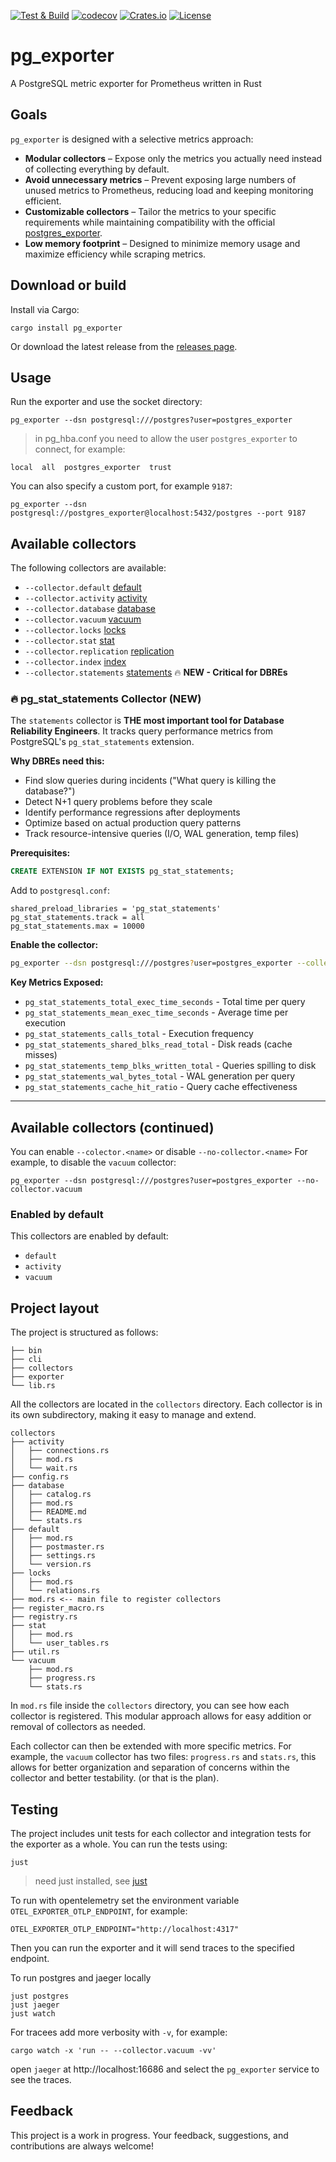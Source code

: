 [![Test & Build](https://github.com/nbari/pg_exporter/actions/workflows/build.yml/badge.svg)](https://github.com/nbari/pg_exporter/actions/workflows/build.yml)
[![codecov](https://codecov.io/gh/nbari/pg_exporter/graph/badge.svg?token=LR19CK9679)](https://codecov.io/gh/nbari/pg_exporter)
[![Crates.io](https://img.shields.io/crates/v/pg_exporter.svg)](https://crates.io/crates/pg_exporter)
[![License](https://img.shields.io/crates/l/pg_exporter.svg)](LICENSE)


# pg_exporter

A PostgreSQL metric exporter for Prometheus written in Rust

## Goals

`pg_exporter` is designed with a selective metrics approach:

* **Modular collectors** – Expose only the metrics you actually need instead of collecting everything by default.
* **Avoid unnecessary metrics** – Prevent exposing large numbers of unused metrics to Prometheus, reducing load and keeping monitoring efficient.
* **Customizable collectors** – Tailor the metrics to your specific requirements while maintaining compatibility with the official [postgres_exporter](https://github.com/prometheus-community/postgres_exporter).
* **Low memory footprint** – Designed to minimize memory usage and maximize efficiency while scraping metrics.

## Download or build

Install via Cargo:

    cargo install pg_exporter

Or download the latest release from the [releases page](https://github.com/nbari/pg_exporter/releases/latest).


## Usage

Run the exporter and use the socket directory:

    pg_exporter --dsn postgresql:///postgres?user=postgres_exporter

> in pg_hba.conf you need to allow the user `postgres_exporter` to connect, for example:

    local  all  postgres_exporter  trust


You can also specify a custom port, for example `9187`:

    pg_exporter --dsn postgresql://postgres_exporter@localhost:5432/postgres --port 9187


## Available collectors

The following collectors are available:

* `--collector.default` [default](src/collectors/default/mod.rs)
* `--collector.activity` [activity](src/collectors/activity/mod.rs)
* `--collector.database` [database](src/collectors/database/mod.rs)
* `--collector.vacuum` [vacuum](src/collectors/vacuum/mod.rs)
* `--collector.locks` [locks](src/collectors/locks/mod.rs)
* `--collector.stat` [stat](src/collectors/stat/mod.rs)
* `--collector.replication` [replication](src/collectors/replication/mod.rs)
* `--collector.index` [index](src/collectors/index/mod.rs)
* `--collector.statements` [statements](src/collectors/statements/mod.rs) 🔥 **NEW - Critical for DBREs**

### 🔥 pg_stat_statements Collector (NEW)

The `statements` collector is **THE most important tool for Database Reliability Engineers**. It tracks query performance metrics from PostgreSQL's `pg_stat_statements` extension.

**Why DBREs need this:**
- Find slow queries during incidents ("What query is killing the database?")
- Detect N+1 query problems before they scale
- Identify performance regressions after deployments
- Optimize based on actual production query patterns
- Track resource-intensive queries (I/O, WAL generation, temp files)

**Prerequisites:**
```sql
CREATE EXTENSION IF NOT EXISTS pg_stat_statements;
```

Add to `postgresql.conf`:
```
shared_preload_libraries = 'pg_stat_statements'
pg_stat_statements.track = all
pg_stat_statements.max = 10000
```

**Enable the collector:**
```bash
pg_exporter --dsn postgresql:///postgres?user=postgres_exporter --collector.statements
```

**Key Metrics Exposed:**
- `pg_stat_statements_total_exec_time_seconds` - Total time per query
- `pg_stat_statements_mean_exec_time_seconds` - Average time per execution
- `pg_stat_statements_calls_total` - Execution frequency
- `pg_stat_statements_shared_blks_read_total` - Disk reads (cache misses)
- `pg_stat_statements_temp_blks_written_total` - Queries spilling to disk
- `pg_stat_statements_wal_bytes_total` - WAL generation per query
- `pg_stat_statements_cache_hit_ratio` - Query cache effectiveness

---

## Available collectors (continued)

You can enable `--colector.<name>` or disable `--no-collector.<name>` For example,
to disable the `vacuum` collector:

    pg_exporter --dsn postgresql:///postgres?user=postgres_exporter --no-collector.vacuum

### Enabled by default

This collectors are enabled by default:

* `default`
* `activity`
* `vacuum`


## Project layout

The project is structured as follows:

```
├── bin
├── cli
├── collectors
├── exporter
└── lib.rs
```

All the collectors are located in the `collectors` directory. Each collector is
in its own subdirectory, making it easy to manage and extend.

```
collectors
├── activity
│   ├── connections.rs
│   ├── mod.rs
│   └── wait.rs
├── config.rs
├── database
│   ├── catalog.rs
│   ├── mod.rs
│   ├── README.md
│   └── stats.rs
├── default
│   ├── mod.rs
│   ├── postmaster.rs
│   ├── settings.rs
│   └── version.rs
├── locks
│   ├── mod.rs
│   └── relations.rs
├── mod.rs <-- main file to register collectors
├── register_macro.rs
├── registry.rs
├── stat
│   ├── mod.rs
│   └── user_tables.rs
├── util.rs
└── vacuum
    ├── mod.rs
    ├── progress.rs
    └── stats.rs
```


In `mod.rs` file inside the `collectors` directory, you can see how each
collector is registered. This modular approach allows for easy addition or
removal of collectors as needed.

Each collector can then be extended with more specific metrics. For example,
the `vacuum` collector has two files: `progress.rs` and `stats.rs`, this allows
for better organization and separation of concerns within the collector and
better testability. (or that is the plan).

## Testing

The project includes unit tests for each collector and integration tests for the
exporter as a whole. You can run the tests using:

    just

> need just installed, see [just](https://github.com/casey/just)

To run with opentelemetry set the environment variable `OTEL_EXPORTER_OTLP_ENDPOINT`, for example:

    OTEL_EXPORTER_OTLP_ENDPOINT="http://localhost:4317"

Then you can run the exporter and it will send traces to the specified endpoint.

To run postgres and jaeger locally

    just postgres
    just jaeger
    just watch

For tracees add more verbosity with `-v`, for example:

    cargo watch -x 'run -- --collector.vacuum -vv'

open `jaeger` at http://localhost:16686 and select the `pg_exporter` service to see the traces.

## Feedback

This project is a work in progress. Your feedback, suggestions, and
contributions are always welcome!
